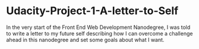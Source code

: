 # Udacity-Project-1-A-letter-to-Self
In the very start of the Front End Web Development Nanodegree, I was told to write a letter to my future self describing how I can overcome a challenge ahead in this nanodegree and set some goals about what I want.
